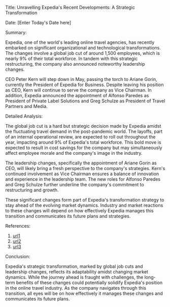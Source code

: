 Title: Unravelling Expedia's Recent Developments: A Strategic Transformation

Date: [Enter Today's Date here]

Summary: 

Expedia, one of the world's leading online travel agencies, has recently embarked on significant organizational and technological transformations. The changes involve a global job cut of around 1,500 employees, which is nearly 9% of their total workforce. In tandem with this strategic restructuring, the company also announced noteworthy leadership changes. 

CEO Peter Kern will step down in May, passing the torch to Ariane Gorin, currently the President of Expedia for Business. Despite leaving his position as CEO, Kern will continue to serve the company as Vice Chairman. In addition, Expedia announced the appointment of Alfonso Paredes as President of Private Label Solutions and Greg Schulze as President of Travel Partners and Media.

Detailed Analysis:

The global job cut is a hard but strategic decision made by Expedia amidst the fluctuating travel demand in the post-pandemic world. The layoffs, part of an internal operational review, are expected to roll out throughout the year, impacting around 9% of Expedia's total workforce. This bold move is expected to result in cost savings for the company but may simultaneously affect employee morale and the company's image in the industry.

The leadership changes, specifically the appointment of Ariane Gorin as CEO, will likely bring a fresh perspective to the company's strategies. Kern's continued involvement as Vice Chairman ensures a balance of innovation and experience in the leadership team. The new roles for Alfonso Paredes and Greg Schulze further underline the company's commitment to restructuring and growth.

These significant changes form part of Expedia's transformation strategy to stay ahead of the evolving market dynamics. Industry and market reactions to these changes will depend on how effectively Expedia manages this transition and communicates its future plans and strategies.

References:

1. [url1](url1)
2. [url2](url2)
3. [url3](url3)

Conclusion: 

Expedia's strategic transformation, marked by global job cuts and leadership changes, reflects its adaptability amidst changing market dynamics. While the journey ahead is fraught with challenges, the long-term benefits of these changes could potentially solidify Expedia's position in the online travel industry. As the company navigates through this transition, all eyes will be on how effectively it manages these changes and communicates its future plans.